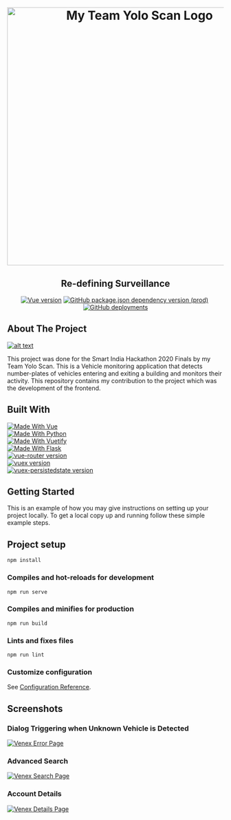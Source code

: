 <h1 align="center">
    <a href="https://github.com/kingavatar/venex">
    <img alt="My Team Yolo Scan Logo" src="../assets/logo.png?raw=true" width="600">
    </a>
<!--     vEnEx -->
</h1>

<h2 align="center">
    Re-defining Surveillance
</h2>

<p align="center">
  <a href="https://vuejs.org/"><img alt="Vue version" src="https://img.shields.io/github/package-json/dependency-version/kingavatar/venex/vue?color=green&logo=Vue.js"></a>
  <a href="https://vuetifyjs.com/"><img alt="GitHub package.json dependency version (prod)" src="https://img.shields.io/github/package-json/dependency-version/kingavatar/venex/vuetify?logo=vuetify"></a>
  <a href="https://creativecommons.org/licenses/by-nc-sa/4.0"><img alt="" src="https://img.shields.io/badge/License-CC%20BY--NC--SA%204.0-lightgrey.svg"></a>
  <a href="https://kingavatar.github.io/venex/"><img alt="GitHub deployments" src="https://img.shields.io/github/deployments/kingavatar/venex/github-pages?label=deply%20status"></a>
</p>

## About The Project

[![alt text](../assets/venex_git.png?raw=true)](https://kingavatar.github.io/venex/ "Venex")

This project was done for the Smart India Hackathon 2020 Finals by my Team Yolo Scan. This is a Vehicle monitoring application that detects number-plates of vehicles entering and exiting a building and monitors their activity. This repository contains my contribution to the project which was the development of the frontend.

## Built With

<p>
<a href="https://vuejs.org/"><img alt="Made With Vue" src="../assets/readme/made-with-vue.svg?raw=true"/></a><br>
<a href="https://www.python.org"><img alt="Made With Python" src="../assets/readme/made-with-python.svg?raw=true"/></a><br>
<a href="https://vuetifyjs.com/"><img alt="Made With Vuetify" src="../assets/readme/MADE-WITH-VUETIFY.svg?raw=true"/></a><br>
<a href="https://palletsprojects.com/p/flask/"><img alt="Made With Flask" src="../assets/readme/MADE-WITH-FLASK.svg?raw=true"></a><br>
<a href="https://router.vuejs.org/"><img alt="vue-router version" src="https://img.shields.io/github/package-json/dependency-version/kingavatar/venex/vue-router?color=green&logo=Vue.js&style=for-the-badge"/></a><br>
<a href="https://vuex.vuejs.org/"><img alt="vuex version" src="https://img.shields.io/github/package-json/dependency-version/kingavatar/venex/vuex?color=green&logo=Vue.js&style=for-the-badge"></a><br>
<a href="https://www.npmjs.com/package/vuex-persistedstate"><img alt="vuex-persistedstate version" src="https://img.shields.io/github/package-json/dependency-version/kingavatar/venex/vuex-persistedstate?color=green&logo=Vue.js&style=for-the-badge"></a><br>
</p>


## Getting Started
This is an example of how you may give instructions on setting up your project locally. To get a local copy up and running follow these simple example steps.

## Project setup

```
npm install
```

### Compiles and hot-reloads for development

```
npm run serve
```

### Compiles and minifies for production

```
npm run build
```

### Lints and fixes files

```
npm run lint
```

### Customize configuration

See [Configuration Reference](https://cli.vuejs.org/config/).

## Screenshots

### Dialog Triggering when Unknown Vehicle is Detected

[![Venex Error Page](../assets/venex_error.png?raw=true)](https://kingavatar.github.io/venex/ "Venex")

### Advanced Search
[![Venex Search Page](../assets/venex_search.png?raw=true)](https://kingavatar.github.io/venex/ "Venex")

### Account Details
[![Venex Details Page](../assets/venex_details.png?raw=true)](https://kingavatar.github.io/venex/ "Venex")
